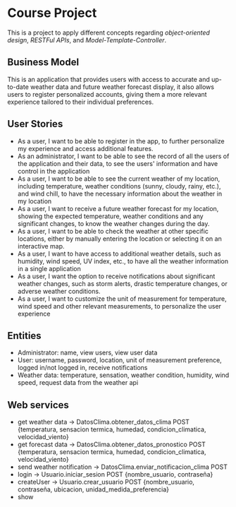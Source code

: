 # Course Project

This is a project to apply different concepts regarding _object-oriented design_, _RESTFul APIs_, and _Model-Template-Controller_.

## Business Model

This is an application that provides users with access to accurate and up-to-date weather data and future weather forecast display, it also allows users to register personalized accounts, giving them a more relevant experience tailored to their individual preferences.

## User Stories

- As a user, I want to be able to register in the app, to further personalize my experience and access additional features.
- As an administrator, I want to be able to see the record of all the users of the application and their data, to see the users' information and have control in the application
- As a user, I want to be able to see the current weather of my location, including temperature, weather conditions (sunny, cloudy, rainy, etc.), and wind chill, to have the necessary information about the weather in my location
- As a user, I want to receive a future weather forecast for my location, showing the expected temperature, weather conditions and any significant changes, to know the weather changes during the day.
- As a user, I want to be able to check the weather at other specific locations, either by manually entering the location or selecting it on an interactive map.
- As a user, I want to have access to additional weather details, such as humidity, wind speed, UV index, etc., to have all the weather information in a single application
- As a user, I want the option to receive notifications about significant weather changes, such as storm alerts, drastic temperature changes, or adverse weather conditions.
- As a user, I want to customize the unit of measurement for temperature, wind speed and other relevant measurements, to personalize the user experience

## Entities

- Administrator: name, view users, view user data
- User: username, password, location, unit of measurement preference, logged in/not logged in, receive notifications
- Weather data: temperature, sensation, weather condition, humidity, wind speed, request data from the weather api

## Web services
- get weather data -> DatosClima.obtener_datos_clima POST {temperatura, sensacion termica, humedad, condicion_climatica, velocidad_viento} 
- get forecast data -> DatosClima.obtener_datos_pronostico POST {temperatura, sensacion termica, humedad, condicion_climatica, velocidad_viento}
- send weather notification -> DatosClima.enviar_notificacion_clima POST
- login -> Usuario.iniciar_sesion POST {nombre_usuario, contraseña}
- createUser -> Usuario.crear_usuario POST {nombre_usuario, contraseña, ubicacion, unidad_medida_preferencia}
- show